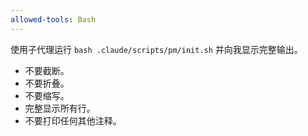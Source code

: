 ```yaml
---
allowed-tools: Bash
---
```


使用子代理运行 `bash .claude/scripts/pm/init.sh` 并向我显示完整输出。

- 不要截断。
- 不要折叠。
- 不要缩写。
- 完整显示所有行。
- 不要打印任何其他注释。
